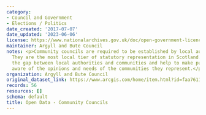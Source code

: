 ```yaml
---
category:
- Council and Government
- Elections / Politics
date_created: '2017-07-07'
date_updated: '2023-06-06'
license: https://www.nationalarchives.gov.uk/doc/open-government-licence/version/3/
maintainer: Argyll and Bute Council
notes: <p>Community councils are required to be established by local authorities.
  They are the most local tier of statutory representation in Scotland. They bridge
  the gap between local authorities and communities and help to make public bodies
  aware of the opinions and needs of the communities they represent.</p>
organization: Argyll and Bute Council
original_dataset_link: https://www.arcgis.com/home/item.html?id=faa76111592f4802971cee44a6c54bf6
records: 56
resources: []
schema: default
title: Open Data - Community Councils
---
```

